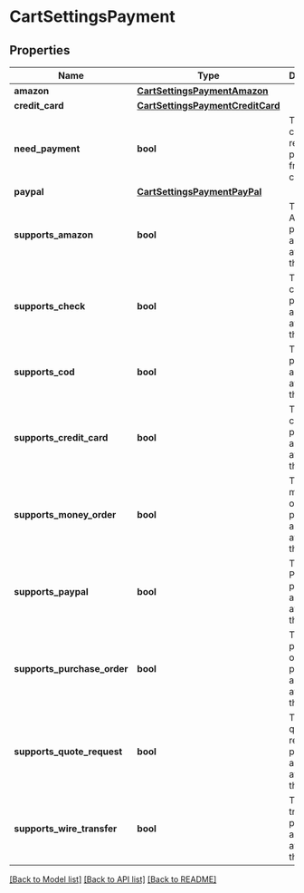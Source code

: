 # CartSettingsPayment

## Properties
Name | Type | Description | Notes
------------ | ------------- | ------------- | -------------
**amazon** | [**CartSettingsPaymentAmazon**](CartSettingsPaymentAmazon.md) |  | [optional] 
**credit_card** | [**CartSettingsPaymentCreditCard**](CartSettingsPaymentCreditCard.md) |  | [optional] 
**need_payment** | **bool** | True if this card requires a payment from the customer | [optional] 
**paypal** | [**CartSettingsPaymentPayPal**](CartSettingsPaymentPayPal.md) |  | [optional] 
**supports_amazon** | **bool** | True if Amazon payments are available on this order | [optional] 
**supports_check** | **bool** | True if check payments are available on this order | [optional] 
**supports_cod** | **bool** | True if COD payments are available on this order | [optional] 
**supports_credit_card** | **bool** | True if credit card payments are available on this order | [optional] 
**supports_money_order** | **bool** | True if money order payments are available on this order | [optional] 
**supports_paypal** | **bool** | True if PayPal payments are available on this order | [optional] 
**supports_purchase_order** | **bool** | True if purchase order payments are available on this order | [optional] 
**supports_quote_request** | **bool** | True if quote requests payments are available on this order | [optional] 
**supports_wire_transfer** | **bool** | True if wire transfer payments are available on this order | [optional] 

[[Back to Model list]](../README.md#documentation-for-models) [[Back to API list]](../README.md#documentation-for-api-endpoints) [[Back to README]](../README.md)


